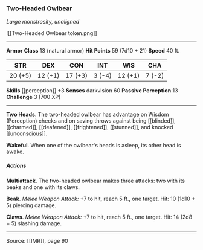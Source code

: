 ### Two-Headed Owlbear
_Large monstrosity, unaligned_

![[Two-Headed Owlbear token.png]]


---

**Armor Class** 13 (natural armor)
**Hit Points** 59 (7d10 + 21)
**Speed** 40 ft.

| STR     | DEX     | CON     | INT     | WIS     | CHA     |
|---------|---------|---------|---------|---------|---------|
| 20 (+5) | 12 (+1) | 17 (+3) | 3 (-4) | 12 (+1) | 7 (-2) |

**Skills** [[perception]] +3
**Senses** darkvision 60
**Passive Perception** 13
**Challenge** 3 (700 XP)

---

**Two Heads**. The two-headed owlbear has advantage on Wisdom (Perception) checks and on saving throws against being [[blinded]], [[charmed]], [[deafened]], [[frightened]], [[stunned]], and knocked [[unconscious]].

**Wakeful**. When one of the owlbear's heads is asleep, its other head is awake.

##### Actions
**Multiattack**. The two-headed owlbear makes three attacks: two with its beaks and one with its claws.

**Beak**. _Melee Weapon Attack:_ +7 to hit, reach 5 ft., one target. Hit: 10 (1d10 + 5) piercing damage.

**Claws**. _Melee Weapon Attack:_ +7 to hit, reach 5 ft., one target. Hit: 14 (2d8 + 5) slashing damage.


---

Source: [[IMR]], page 90